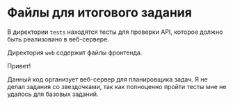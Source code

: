 # Файлы для итогового задания

В директории `tests` находятся тесты для проверки API, которое должно быть реализовано в веб-сервере.

Директория `web` содержит файлы фронтенда.

Привет!

Данный код организует веб-сервер для планировщика задач. Я не делал задания со звездочками, так как полноценно пройти тесты мне не удалось для базовых заданий.

